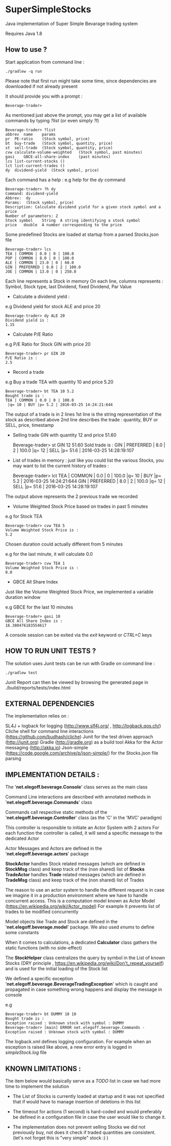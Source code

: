 # SuperSimpleStocks

Java implementation of Super Simple Bevarage trading system

Requires Java 1.8

How to use ?
-------------

Start application from command line :

    ./gradlew -q run

Please note that  first run might take some time, since dependencies are downloaded if not already present

It should provide you with a prompt :

    Beverage-trader>

As mentioned just above the prompt, you may get a list of available commands by typing *?list* (or even simply *?l*)

    Beverage-trader> ?list   
    abbrev	name	params
    pr	PE-ratio	(Stock symbol, price)
    bt	buy-trade	(Stock symbol, quantity, price)
    st	sell-trade	(Stock symbol, quantity, price)
    cvw	calculate-volume-weighted	(Stock symbol, past minutes)
    gasi	GBCE-all-share-index	(past minutes)
    lcs	list-current-stocks	()
    lct	list-current-trades	()
    dy	dividend-yield	(Stock symbol, price)


Each command has a help :
e.g help for the *dy* command 

    Beverage-trader> ?h dy
    Command: dividend-yield
    Abbrev:  dy
    Params:  (Stock symbol, price)
    Description: Calculate dividend yield for a given stock symbol and a price
    Number of parameters: 2
    Stock symbol	String	A string identifying a stock symbol
    price	double	A number corresponding to the price



Some predefined Stocks are loaded at startup from a parsed Stocks.json file



    Beverage-trader> lcs
    TEA | COMMON | 0.0 | 0 | 100.0
    POP | COMMON | 8.0 | 0 | 100.0
    ALE | COMMON | 23.0 | 0 | 60.0
    GIN | PREFERRED | 8.0 | 2 | 100.0
    JOE | COMMON | 13.0 | 0 | 250.0

Each line represents a Stock in memory
On each line, columns represents : Symbol, Stock type, last Dividend, fixed Dividend, Par Value

 - Calculate a dividend yield :

e.g Dividend yield for stock ALE and price 20

    Beverage-trader> dy ALE 20
    Dividend yield is : 
    1.15

* Calculate P/E Ratio

e.g P/E Ratio for Stock GIN with price 20

    Beverage-trader> pr GIN 20
    P/E Ratio is :
    2.5

* Record a trade

e.g Buy a trade TEA with quantity 10 and price 5.20

    Beverage-trader> bt TEA 10 5.2
    Bought trade is :
    TEA | COMMON | 0.0 | 0 | 100.0
     |q= 10 | BUY |p= 5.2 | 2016-03-25 14:24:21:644

The output of a trade is in 2 lines
1st line is the string representation of the stock as described above
2nd line describes the trade : quantity, BUY or SELL, price, timestamp

- Selling trade GIN with quantity 12 and price 51.60

    Beverage-trader> st GIN 12 51.60
    Sold trade is :
    GIN | PREFERRED | 8.0 | 2 | 100.0
     |q= 12 | SELL |p= 51.6 | 2016-03-25 14:28:19:107

* List of trades in memory : just like you could list the various Stocks, you may want to list the current history of trades :

    Beverage-trader> lct
    TEA | COMMON | 0.0 | 0 | 100.0
    |q= 10 | BUY |p= 5.2 | 2016-03-25 14:24:21:644
    GIN | PREFERRED | 8.0 | 2 | 100.0
     |q= 12 | SELL |p= 51.6 | 2016-03-25 14:28:19:107

 
The output above represents the 2 previous trade we recorded

* Volume Weighted Stock Price based on trades in past 5 minutes

e.g for Stock TEA

    Beverage-trader> cvw TEA 5
    Volume Weighted Stock Price is : 
    5.2

Chosen duration could actually different from 5 minutes

e.g for the last minute, it will calculate 0.0

    Beverage-trader> cvw TEA 1
    Volume Weighted Stock Price is : 
    0.0


* GBCE All Share Index

Just like the Volume Weighted Stock Price, we implemented a variable duration window

e.g GBCE for the last 10 minutes

    Beverage-trader> gasi 10
    GBCE All Share Index is : 
    16.380476183554617

A console session can be exited via the *exit* keyword or *CTRL+C* keys


HOW TO RUN UNIT TESTS ?
-----------------------
The solution uses Junit
tests can be run with Gradle on command line :

    ./gradlew test

Junit Report can then be viewed by browsing the generated page in  ./build/reports/tests/index.html


EXTERNAL DEPENDENCIES
----------------------
The implementation relies on :

SL4J + logback for logging (http://www.slf4j.org/  , http://logback.qos.ch/)
Cliche shell for command line interactions (https://github.com/budhash/cliche)
Junit for the test driven approach (http://junit.org)
Gradle  (http://gradle.org) as a build tool
Akka for the Actor messaging (http://akka.io)
Json-simple (https://code.google.com/archive/p/json-simple/) for the Stocks.json file parsing

IMPLEMENTATION DETAILS :
------------------------
The '**net.elegoff.beverage.Console**' class serves as the main class

Command Line interactions are described with annotated methods in
'**net.elegoff.beverage.Commands**' class

Commands call respective static methods of the
'**net.elegoff.beverage.Controller**' class
(as the 'C' in the 'MVC' paradigm)

This controller is responsible to initiate an Actor System with 2 actors
For each function the controller is called, it will send a specific message to the dedicated Actor

Actor Messages and Actors are defined in the 
'**net.elegoff.beverage.actors**' package

**StockActor** handles Stock related messages (which are defined in **StockMsg** class) and keep track of the (non shared) list of **Stocks** 
**TradeActor** handles **Trade** related messages (which are defined in **TradeMsg** class) and keep track of the (non shared) list of Trades 

The reason to use an actor system to handle the different request is in case we imagine it in a production environment where we have to handle concurrent access. This is a computation model known as Actor Model
(https://en.wikipedia.org/wiki/Actor_model)
For example it prevents list of trades to be modified concurrently

Model objects like Trade and Stock are defined in the '**net.elegoff.beverage.model**' package. We also used *enums* to define some constants

When it comes to calculations, a dedicated **Calculator** class gathers the static functions (with no side-effect)

The **StockHelper** class centralizes the query by symbol in the List of known Stocks (DRY principle , https://en.wikipedia.org/wiki/Don't_repeat_yourself) and is used for the initial loading of the Stock list

We defined a specific exception 
'**net.elegoff.beverage.BeverageTradingException**' which is caught and propagated in case something wrong happens and display the message in console

e.g 

    Beverage-trader> bt DUMMY 10 10
    Bought trade is : 
    Exception raised : Unknown stock with symbol : DUMMY
    Beverage-trader> [main] ERROR net.elegoff.beverage.Commands - Exception raised : Unknown stock with symbol : DUMMY

The logback.xml defines logging configuration. For example when an esception is raised like above, a new error entry is logged in *simpleStock.log* file


KNOWN LIMITATIONS :
-------------------

The item below would basically serve as a *TODO* list in case we had more time to implement the solution



- The List of Stocks is currently loaded at startup and it was not specified that if would have to manage insertion of deletions in this list

- The timeout for actions (1 second) is hard-coded and would preferably be defined in a configuration file in case the user would like to change it.

- The implementation does not prevent selling Stocks we did not previously buy, not does it check if traded quantities are consistent.
(let's not forget this is "very simple" stock :) )




